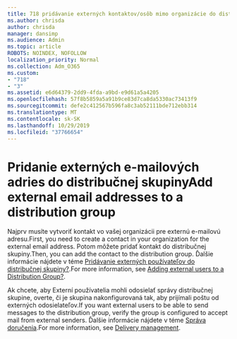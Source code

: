 ```yaml
---
title: 718 pridávanie externých kontaktov/osôb mimo organizácie do distribučného zoznamu
ms.author: chrisda
author: chrisda
manager: dansimp
ms.audience: Admin
ms.topic: article
ROBOTS: NOINDEX, NOFOLLOW
localization_priority: Normal
ms.collection: Adm_O365
ms.custom:
- "718"
- "3"
ms.assetid: e6d64379-2dd9-4fda-a9bd-e9d61a5a4205
ms.openlocfilehash: 57f8b5859a5a91b9ce83d7ca8da5330ac73413f9
ms.sourcegitcommit: defe2c412567b596fa8c3ab52111bde712ebb314
ms.translationtype: MT
ms.contentlocale: sk-SK
ms.lasthandoff: 10/29/2019
ms.locfileid: "37766654"
---
```

# <a name="add-external-email-addresses-to-a-distribution-group"></a><span data-ttu-id="ab1e5-102">Pridanie externých e-mailových adries do distribučnej skupiny</span><span class="sxs-lookup"><span data-stu-id="ab1e5-102">Add external email addresses to a distribution group</span></span>

<span data-ttu-id="ab1e5-103">Najprv musíte vytvoriť kontakt vo vašej organizácii pre externú e-mailovú adresu.</span><span class="sxs-lookup"><span data-stu-id="ab1e5-103">First, you need to create a contact in your organization for the external email address.</span></span> <span data-ttu-id="ab1e5-104">Potom môžete pridať kontakt do distribučnej skupiny.</span><span class="sxs-lookup"><span data-stu-id="ab1e5-104">Then, you can add the contact to the distribution group.</span></span> <span data-ttu-id="ab1e5-105">Ďalšie informácie nájdete v téme [Pridávanie externých používateľov do distribučnej skupiny?](https://support.office.com/client/caa0f310-0bb7-48e3-8ad2-cb358b53bbba).</span><span class="sxs-lookup"><span data-stu-id="ab1e5-105">For more information, see [Adding external users to a Distribution Group?](https://support.office.com/client/caa0f310-0bb7-48e3-8ad2-cb358b53bbba).</span></span>

<span data-ttu-id="ab1e5-106">Ak chcete, aby Externí používatelia mohli odosielať správy distribučnej skupine, overte, či je skupina nakonfigurovaná tak, aby prijímali poštu od externých odosielateľov.</span><span class="sxs-lookup"><span data-stu-id="ab1e5-106">If you want external users to be able to send messages to the distribution group, verify the group is configured to accept mail from external senders.</span></span> <span data-ttu-id="ab1e5-107">Ďalšie informácie nájdete v téme [Správa doručenia](https://technet.microsoft.com/library/bb124513.aspx#deliverymanagement).</span><span class="sxs-lookup"><span data-stu-id="ab1e5-107">For more information, see [Delivery management](https://technet.microsoft.com/library/bb124513.aspx#deliverymanagement).</span></span>

